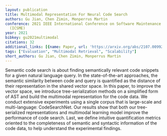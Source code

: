 ```yaml
---
layout: publication
title: Multimodal Representation For Neural Code Search
authors: Gu Jian, Chen Zimin, Monperrus Martin
conference: 2021 IEEE International Conference on Software Maintenance and Evolution
  (ICSME)
year: 2021
bibkey: gu2021multimodal
citations: 32
additional_links: [{name: Paper, url: 'https://arxiv.org/abs/2107.00992'}]
tags: ["Evaluation", "Multimodal Retrieval", "Scalability"]
short_authors: Gu Jian, Chen Zimin, Monperrus Martin
---
```

Semantic code search is about finding semantically relevant code snippets for
a given natural language query. In the state-of-the-art approaches, the
semantic similarity between code and query is quantified as the distance of
their representation in the shared vector space. In this paper, to improve the
vector space, we introduce tree-serialization methods on a simplified form of
AST and build the multimodal representation for the code data. We conduct
extensive experiments using a single corpus that is large-scale and
multi-language: CodeSearchNet. Our results show that both our tree-serialized
representations and multimodal learning model improve the performance of code
search. Last, we define intuitive quantification metrics oriented to the
completeness of semantic and syntactic information of the code data, to help
understand the experimental findings.